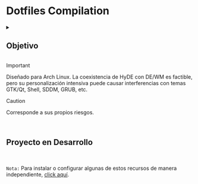 <h1>Dotfiles Compilation</h1>

<details closed>
  <summary><h2>Objetivo</h2></summary>
  
- Implementar una instalación eficiente y mínima de Arch Linux, configurando una interfaz simple y acogedora mediante Hyperland y dotfiles personalizados. 
- Integrar las herramientas esenciales, optimizadas al máximo, para maximizar la productividad en el desarrollo web y la interacción con la terminal.

</details>

> [!IMPORTANT]
> Diseñado para Arch Linux.
> La coexistencia de HyDE con DE/WM es factible, pero su personalización intensiva puede causar interferencias con temas GTK/Qt, Shell, SDDM, GRUB, etc.

> [!CAUTION]
> Corresponde a sus propios riesgos.

<br>
<h2>Proyecto en Desarrollo</h2>
<br>

`Nota:` Para instalar o configurar algunas de estos recursos de manera independiente, <a href="https://github.com/DaniDeDos/tools-compilation" target="_blank" rel="noreferrer">click aquí</a>.

<!--
Agregar alias en la terminal para ajusta la imagen a la caja del neofetch
alias neofetch="neofetch --size none"
--!>


